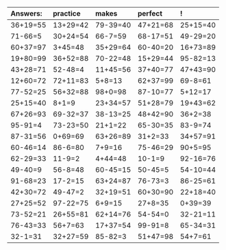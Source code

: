 | Answers: | practice | makes | perfect | ! |
| :--- | :--- | :--- | :--- | :--- |
| 36+19=55 | 13+29=42 | 79-39=40 | 47+21=68 | 25+15=40 | 
| 71-66=5 | 30+24=54 | 66-7=59 | 68-17=51 | 49-29=20 | 
| 60+37=97 | 3+45=48 | 35+29=64 | 60-40=20 | 16+73=89 | 
| 19+80=99 | 36+52=88 | 70-22=48 | 15+29=44 | 95-82=13 | 
| 43+28=71 | 52-48=4 | 11+45=56 | 37+40=77 | 47+43=90 | 
| 12+60=72 | 72+11=83 | 5+8=13 | 62+37=99 | 69-8=61 | 
| 77-52=25 | 56+32=88 | 98+0=98 | 87-10=77 | 5+12=17 | 
| 25+15=40 | 8+1=9 | 23+34=57 | 51+28=79 | 19+43=62 | 
| 67+26=93 | 69-32=37 | 38-13=25 | 48+42=90 | 36+2=38 | 
| 95-91=4 | 73-23=50 | 21+1=22 | 65-30=35 | 83-9=74 | 
| 87-31=56 | 0+69=69 | 63+26=89 | 31+2=33 | 34+57=91 | 
| 60-46=14 | 86-6=80 | 7+9=16 | 75-46=29 | 90+5=95 | 
| 62-29=33 | 11-9=2 | 4+44=48 | 10-1=9 | 92-16=76 | 
| 49-40=9 | 56-8=48 | 60-45=15 | 50-45=5 | 54-10=44 | 
| 91-68=23 | 17-2=15 | 63+24=87 | 76-73=3 | 86-25=61 | 
| 42+30=72 | 49-47=2 | 32+19=51 | 60+30=90 | 22+18=40 | 
| 27+25=52 | 97-22=75 | 6+9=15 | 27+8=35 | 0+39=39 | 
| 73-52=21 | 26+55=81 | 62+14=76 | 54-54=0 | 32-21=11 | 
| 76-43=33 | 56+7=63 | 17+37=54 | 99-91=8 | 65-34=31 | 
| 32-1=31 | 32+27=59 | 85-82=3 | 51+47=98 | 54+7=61 | 
